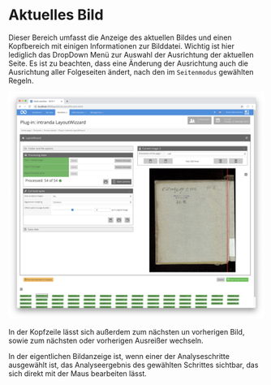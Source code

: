 # Aktuelles Bild

Dieser Bereich umfasst die Anzeige des aktuellen Bildes und einen Kopfbereich mit einigen Informationen zur Bilddatei. Wichtig ist hier lediglich das DropDown Menü zur Auswahl der Ausrichtung der aktuellen Seite. Es ist zu beachten, dass eine Änderung der Ausrichtung auch die Ausrichtung aller Folgeseiten ändert, nach den im `Seitenmodus` gewählten Regeln. 

![Bildanzeige eines ausgew&#xE4;hlten Analyseschrittes](../../../../.gitbook/assets/layoutwizzard_08.png)

In der Kopfzeile lässt sich außerdem zum nächsten un vorherigen Bild, sowie zum nächsten oder vorherigen Ausreißer wechseln.

In der eigentlichen Bildanzeige ist, wenn einer der Analyseschritte ausgewählt ist, das Analyseergebnis des gewählten Schrittes sichtbar, das sich direkt mit der Maus bearbeiten lässt. 

